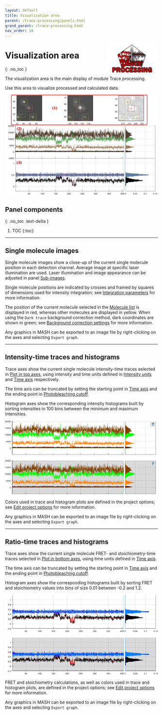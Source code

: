 ```yaml
---
layout: default
title: Visualization area
parent: /trace-processing/panels.html
grand_parent: /trace-processing.html
nav_order: 10
---
```


<img src="../../assets/images/logos/logo-trace-processing_400px.png" width="170" style="float:right; margin-left: 15px;"/>

# Visualization area
{: .no_toc }

The visualization area is the main display of module Trace processing.

Use this area to visualize processed and calculated data.

<a class="plain" href="../../assets/images/gui/TP-area-visu.png"><img src="../../assets/images/gui/TP-area-visu.png" /></a>

## Panel components
{: .no_toc .text-delta }

1. TOC
{:toc}


---

## Single molecule images

Single molecule images show a close-up of the current single molecule position in each detection channel.
Average image at specific laser illumination are used.
Laser illumination and image appearance can be adjusted in panel 
[Sub-images](panel-subimage.html).

Single molecule positions are indicated by crosses and framed by squares of dimensions used for intensity integration; see 
[Integration parameters](../../video-processing/panels/panel-intensity-integration.html#integration-parameters) for more information.

The position of the current molecule selected in the 
[Molecule list](panel-sample-management.html#molecule-list) is displayed in red, whereas other molecules are displayed in yellow.
When using the `Dark trace` background correction method, dark coordinates are shown in green; see 
[Background correction settings](panel-background-correction.html#background-correction-settings) for more information.

Any graphics in MASH can be exported to an image file by right-clicking on the axes and selecting `Export graph`.


---

## Intensity-time traces and histograms

Trace axes show the current single molecule intensity-time traces selected in 
[Plot in top axes](panel-plot.html#plot-in-top-axes), using intensity and time units defined in 
[Intensity units](panel-plot.html#intensity-units) and 
[Time axis](panel-plot.html#time-axis) respectively.

The time axis can be truncated by setting the starting point in 
[Time axis](panel-plot.html#time-axis) and the ending point in 
[Photobleaching cutoff](panel-photobleaching.html#photobleaching-cutoff).

Histogram axes show the corresponding intensity histograms built by sorting intensities in 100 bins between the minimum and maximum intensities.

![Top time traces of a selected molecule](../../assets/images/gui/TP-area-visu-toptraces-selected.png "Selected molecule")

![Top time traces of a deselected molecule](../../assets/images/gui/TP-area-visu-toptraces-deselected.png "deselected molecule")

Colors used in trace and histogram plots are defined in the project options; see 
[Edit project options](area-project-management.html#edit-project-options) for more information.

Any graphics in MASH can be exported to an image file by right-clicking on the axes and selecting `Export graph`.


---

## Ratio-time traces and histograms

Trace axes show the current single molecule FRET- and stoichiometry-time traces selected in 
[Plot in bottom axes](panel-plot.html#plot-in-bottom-axes), using time units defined in 
[Time axis](panel-plot.html#time-axis).

The time axis can be truncated by setting the starting point in 
[Time axis](panel-plot.html#time-axis) and the ending point in 
[Photobleaching cutoff](panel-photobleaching.html#photobleaching-cutoff).

Histogram axes show the corresponding histograms built by sorting FRET and stoichiometry values into bins of size 0.01 between -0.2 and 1.2.

![Bottom time traces of a selected molecule](../../assets/images/gui/TP-area-visu-bottomtraces-selected.png "Selected molecule")

![Bottom time traces of a deselected molecule](../../assets/images/gui/TP-area-visu-bottomtraces-deselected.png "deselected molecule")

FRET and stoichiometry calculations, as well as colors used in trace and histogram plots, are defined in the project options; see 
[Edit project options](area-project-management.html#edit-project-options) for more information.

Any graphics in MASH can be exported to an image file by right-clicking on the axes and selecting `Export graph`.

